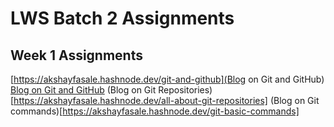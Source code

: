 # LWS Batch 2 Assignments

## Week 1 Assignments

[https://akshayfasale.hashnode.dev/git-and-github](Blog on Git and GitHub)
<a href="https://akshayfasale.hashnode.dev/git-and-github" target="_blank">Blog on Git and GitHub</a>
(Blog on Git Repositories)[https://akshayfasale.hashnode.dev/all-about-git-repositories]
(Blog on Git commands)[https://akshayfasale.hashnode.dev/git-basic-commands]
